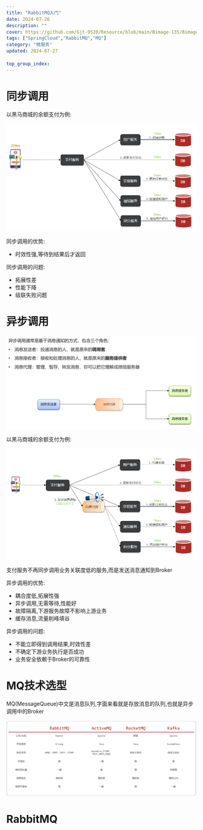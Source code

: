 ```yaml
---
title: "RabbitMQ入门"
date: 2024-07-26
description: ""
cover: https://github.com/Gjt-9520/Resource/blob/main/Bimage-135/Bimage74.jpg?raw=true
tags: ["SpringCloud","RabbitMQ","MQ"]
category: "微服务"
updated: 2024-07-27
  
top_group_index: 
---
```


# 同步调用

以黑马商城的余额支付为例:

![黑马商城-余额支付-同步调用](../images/黑马商城-余额支付-同步调用.png)

同步调用的优势:
- 时效性强,等待到结果后才返回

同步调用的问题:
- 拓展性差
- 性能下降
- 级联失败问题

# 异步调用

![异步调用](../images/异步调用.png)

以黑马商城的余额支付为例:

![黑马商城-余额支付-异步调用](../images/黑马商城-余额支付-异步调用.png)

支付服务不再同步调用业务关联度低的服务,而是发送消息通知到Broker

异步调用的优势:
- 耦合度低,拓展性强
- 异步调用,无需等待,性能好
- 故障隔离,下游服务故障不影响上游业务
- 缓存消息,流量削峰填谷

异步调用的问题:
- 不能立即得到调用结果,时效性差
- 不确定下游业务执行是否成功
- 业务安全依赖于Broker的可靠性

# MQ技术选型

MQ(MessageQueue)中文是消息队列,字面来看就是存放消息的队列,也就是异步调用中的Broker

![MQ技术选型](../images/MQ技术选型.png)

# RabbitMQ











